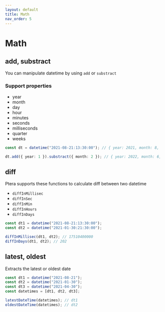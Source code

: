 ```yaml
---
layout: default
title: Math
nav_order: 5
---
```


# Math

## add, substract

You can manipulate datetime by using `add` or `substract`

### Support properties

- year
- month
- day
- hour
- minutes
- seconds
- milliseconds
- quarter
- weeks

```typescript
const dt = datetime("2021-08-21:13:30:00"); // { year: 2021, month: 8, day: 21, hour: 13, minute: 30, second: 0, millisecond: 0, }

dt.add({ year: 1 }).substract({ month: 2 }); // { year: 2022, month: 6, day: 21, hour: 13, minute: 30, second: 0, millisecond: 0, }
```

## diff

Ptera supports these functions to calculate diff between two datetime

- `diffInMillisec`
- `diffInSec`
- `diffInMin`
- `diffInHours`
- `diffInDays`

```typescript
const dt1 = datetime("2021-08-21:13:30:00");
const dt2 = datetime("2021-01-30:21:30:00");

diffInMillisec(dt1, dt2); // 17510400000
diffInDays(dt1, dt2); // 202
```

## latest, oldest

Extracts the latest or oldest date

```typescript
const dt1 = datetime("2021-08-21");
const dt2 = datetime("2021-01-30");
const dt3 = datetime("2021-04-30");
const datetimes = [dt1, dt2, dt3];

latestDateTime(datetimes); // dt1
oldestDateTime(datetimes); // dt2
```
